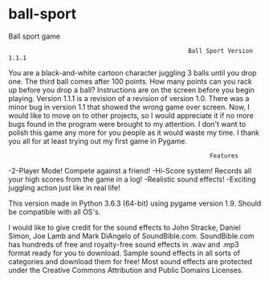 # ball-sport
 Ball sport game 

                                                      Ball Sport Version 1.1.1
You are a black-and-white cartoon character juggling 3 balls until you drop one.  The third ball comes after 100 points.  How many points can you rack up before you drop a ball?  Instructions are on the screen before you begin playing.  Version 1.1.1 is a revision of a revision of version 1.0.  There was a minor bug in version 1.1 that showed the wrong game over screen.  Now, I would like to move on to other projects, so I would appreciate it if no more bugs found in the program were brought to my attention.  I don't want to polish this game any more for you people as it would waste my time.  I thank you all for at least trying out my first game in Pygame.

                                                            Features

-2-Player Mode!  Compete against a friend!
-Hi-Score system!  Records all your high scores from the game in a log!
-Realistic sound effects!
-Exciting juggling action just like in real life!

This version made in Python 3.6.3 (64-bit) using pygame version 1.9.  Should be compatible with all OS's.

I would like to give credit for the sound effects to John Stracke, Daniel Simon, Joe Lamb and Mark DiAngelo of SoundBible.com.  SoundBible.com has hundreds of free and royalty-free sound effects in .wav and .mp3 format ready for you to download.  Sample sound effects in all sorts of categories and download them for free!  Most sound effects are protected under the Creative Commons Attribution and Public Domains Licenses.
